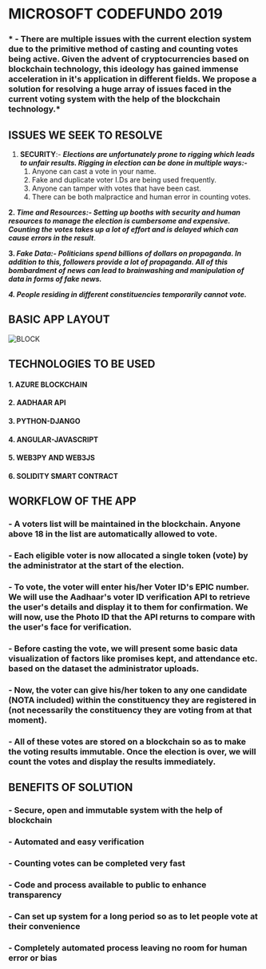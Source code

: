 # **MICROSOFT CODEFUNDO 2019**

### * - There are multiple issues with the current election system due to the primitive method of casting and counting votes being active. Given the advent of cryptocurrencies based on blockchain technology, this ideology has gained immense acceleration in it's application in different fields. We propose a solution for resolving a huge array of issues faced in the current voting system with the help of the blockchain technology.*

## ISSUES WE SEEK TO RESOLVE
1. **SECURITY**:- ***Elections are unfortunately prone to rigging which leads to unfair results. 
Rigging in election can be done in multiple ways:-***
	1. Anyone can cast a vote in your name.
	2. Fake and duplicate voter I.Ds are being used frequently.
	3. Anyone can tamper with votes that have been cast.
	4. There can be both malpractice and human error in counting votes.

**2. *Time and Resources:- Setting up booths with security and human resources to manage the election is cumbersome and expensive. Counting the votes takes up a lot of effort and is delayed which can cause errors in the result***.

**3. *Fake Data:- Politicians spend billions of dollars on propaganda. In addition to this, followers provide a lot of propaganda. All of this bombardment of news can lead to brainwashing and manipulation of data in forms of fake news.***

***4. People residing in different constituencies temporarily cannot vote.***

## BASIC APP LAYOUT

![BLOCK](https://user-images.githubusercontent.com/31371571/61932789-df274900-afa1-11e9-8400-6cc3146f3f85.png)

## TECHNOLOGIES TO BE USED
#### 1. AZURE BLOCKCHAIN
#### 2. AADHAAR API
#### 3. PYTHON-DJANGO
#### 4. ANGULAR-JAVASCRIPT
#### 5. WEB3PY AND WEB3JS
#### 6. SOLIDITY SMART CONTRACT

## WORKFLOW OF THE APP
### -  A voters list will be maintained in the blockchain. Anyone above 18 in the list are automatically allowed to vote.
### - Each eligible voter is now allocated a single token (vote) by the administrator at the start of the election.
### - To vote, the voter will enter his/her Voter ID's EPIC number. We will use the Aadhaar's voter ID verification API to retrieve the user's details and display it to them for confirmation. We will now, use the Photo ID that the API returns to compare with the user's face for verification.
### - Before casting the vote, we will present some basic data visualization of factors like promises kept, and attendance etc. based on the dataset the administrator uploads.
### - Now, the voter can give his/her token to any one candidate (NOTA included) within the constituency they are registered in (not necessarily the constituency they are voting from at that moment).
### - All of these votes are stored on a blockchain so as to make the voting results immutable. Once the election is over, we will count the votes and display the results immediately.

## BENEFITS OF SOLUTION
### - Secure, open and immutable system with the help of blockchain
### - Automated and easy verification
### - Counting votes can be completed very fast
### - Code and process available to public to enhance transparency
### - Can set up system for a long period so as to let people vote at their convenience
### - Completely automated process leaving no room for human error or bias
